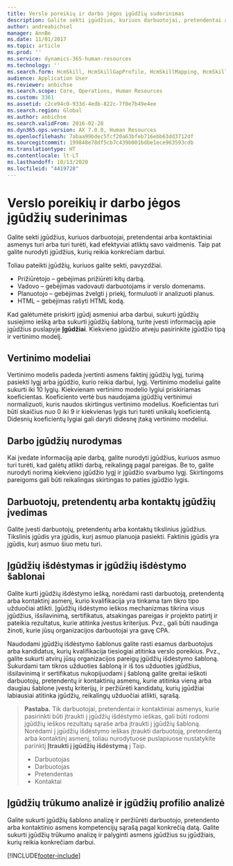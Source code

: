 ```yaml
---
title: Verslo poreikių ir darbo jėgos įgūdžių suderinimas
description: Galite sekti įgūdžius, kuriuos darbuotojai, pretendentai arba kontaktiniai asmenys turi arba turi turėti, kad efektyviai atliktų savo vaidmenis. Taip pat galite nurodyti įgūdžius, kurių reikia konkrečiam darbui.
author: andreabichsel
manager: AnnBe
ms.date: 11/01/2017
ms.topic: article
ms.prod: ''
ms.service: dynamics-365-human-resources
ms.technology: ''
ms.search.form: HcmSkill, HcmSkillGapProfile, HcmSkillMapping, HcmSkillType, HcmEmployeeDevelopmentWorkspace
audience: Application User
ms.reviewer: anbichse
ms.search.scope: Core, Operations, Human Resources
ms.custom: 3361
ms.assetid: c2ce94c0-933d-4edb-822c-7f0e7b49e4ee
ms.search.region: Global
ms.author: anbichse
ms.search.validFrom: 2016-02-28
ms.dyn365.ops.version: AX 7.0.0, Human Resources
ms.openlocfilehash: 7abaa99bdec5fcf20a63bfeb716ebb63dd3712df
ms.sourcegitcommit: 199848e78df5cb7c439b001bdbe1ece963593cdb
ms.translationtype: HT
ms.contentlocale: lt-LT
ms.lasthandoff: 10/13/2020
ms.locfileid: "4419728"
---
```

# <a name="align-workforce-skills-with-business-needs"></a>Verslo poreikių ir darbo jėgos įgūdžių suderinimas

Galite sekti įgūdžius, kuriuos darbuotojai, pretendentai arba kontaktiniai asmenys turi arba turi turėti, kad efektyviai atliktų savo vaidmenis. Taip pat galite nurodyti įgūdžius, kurių reikia konkrečiam darbui.

Toliau pateikti įgūdžių, kuriuos galite sekti, pavyzdžiai.
-   Prižiūrėtojo – gebėjimas prižiūrėti kitų darbą.
-   Vadovo – gebėjimas vadovauti darbuotojams ir verslo domenams.
-   Planuotojo – gebėjimas žvelgti į priekį, formuluoti ir analizuoti planus.
-   HTML – gebėjimas rašyti HTML kodą.

Kad galėtumėte priskirti įgūdį asmeniui arba darbui, sukurti įgūdžių susiejimo iešką arba sukurti įgūdžių šabloną, turite įvesti informaciją apie įgūdžius puslapyje **Įgūdžiai**. Kiekvieno įgūdžio atveju pasirinkite įgūdžio tipą ir vertinimo modelį.

## <a name="rating-models"></a>Vertinimo modeliai
Vertinimo modelis padeda įvertinti asmens faktinį įgūdžių lygį, turimą pasiekti lygį arba įgūdžio, kurio reikia darbui, lygį. Vertinimo modeliui galite sukurti iki 10 lygių.  Kiekvienam vertinimo modelio lygiui priskiriamas koeficientas.  Koeficiento vertė bus naudojama įgūdžių vertinimui normalizuoti, kuris naudos skirtingus vertinimo modelius.  Koeficientas turi būti skaičius nuo 0 iki 9 ir kiekvienas lygis turi turėti unikalų koeficientą.  Didesnių koeficientų lygiai gali daryti didesnę įtaką vertinimo modeliui.

## <a name="specify-job-skills"></a>Darbo įgūdžių nurodymas
Kai įvedate informaciją apie darbą, galite nurodyti įgūdžius, kuriuos asmuo turi turėti, kad galėtų atlikti darbą, reikalingą pagal pareigas.  Be to, galite nurodyti norimą kiekvieno įgūdžio lygį ir įgūdžio svarbumo lygį. Skirtingoms pareigoms gali būti reikalingas skirtingas to paties įgūdžio lygis.

## <a name="enter-skills-for-workers-applicants-or-contacts"></a>Darbuotojų, pretendentų arba kontaktų įgūdžių įvedimas
Galite įvesti darbuotojų, pretendentų arba kontaktų tikslinius įgūdžius. Tikslinis įgūdis yra įgūdis, kurį asmuo planuoja pasiekti. Faktinis įgūdis yra įgūdis, kurį asmuo šiuo metu turi.

## <a name="skill-mapping-and-skill-mapping-profiles"></a> Įgūdžių išdėstymas ir įgūdžių išdėstymo šablonai
Galite kurti įgūdžių išdėstymo iešką, norėdami rasti darbuotoją, pretendentą arba kontaktinį asmenį, kurio kvalifikacija yra tinkama tam tikro tipo užduočiai atlikti. Įgūdžių išdėstymo ieškos mechanizmas tikrina visus įgūdžius, išsilavinimą, sertifikatus, atsakingas pareigas ir projekto patirtį ir pateikia rezultatus, kurie atitinka įvestus kriterijus.  Pvz., gali būti naudinga žinoti, kurie jūsų organizacijos darbuotojai yra gavę CPA.

Naudodami įgūdžių išdėstymo šablonus galite rasti esamus darbuotojus arba kandidatus, kurių kvalifikacija tiesiogiai atitinka verslo poreikius.  Pvz., galite sukurti atvirų jūsų organizacijos pareigų įgūdžių išdėstymo šabloną. Sukurdami tam tikros užduoties šabloną ir iš tos užduoties įgūdžius, išsilavinimą ir sertifikatus nukopijuodami į šabloną galite greitai ieškoti darbuotojų, pretendentų ir kontaktinių asmenų, kurie atitinka vieną arba daugiau šablone įvestų kriterijų, ir peržiūrėti kandidatų, kurių įgūdžiai labiausiai atitinka įgūdžių, reikalingų užduočiai atlikti, sąrašą.

> **Pastaba.** Tik darbuotojai, pretendentai ir kontaktiniai asmenys, kurie pasirinkti būti įtraukti į įgūdžių išdėstymo ieškas, gali būti rodomi įgūdžių ieškos rezultatų sąraše arba įtraukti į įgūdžių šabloną. Norėdami į įgūdžių išdėstymo ieškas įtraukti darbuotoją, pretendentą arba kontaktinį asmenį, toliau nurodytuose puslapiuose nustatykite parinktį **Įtraukti į įgūdžių išdėstymą** į Taip.
> 
> + Darbuotojas
> + Darbuotojas
> + Pretendentas
> + Kontaktai

## <a name="skill-gap-analysis-and-skill-profile-analysis"></a>Įgūdžių trūkumo analizė ir įgūdžių profilio analizė
Galite sukurti įgūdžių šablono analizę ir peržiūrėti darbuotojo, pretendento arba kontaktinio asmens kompetencijų sąrašą pagal konkrečią datą. Galite sukurti įgūdžių trūkumo analizę ir palyginti asmens įgūdžius su įgūdžiais, kurių reikia konkrečiam darbui.  




[!INCLUDE[footer-include](../includes/footer-banner.md)]